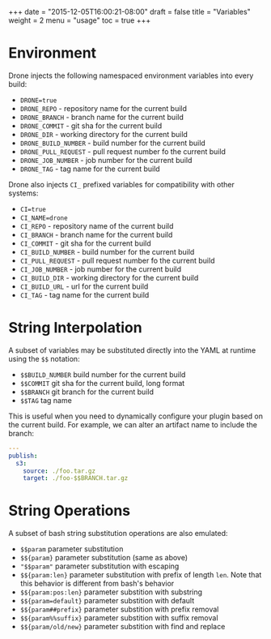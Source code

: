 +++
date = "2015-12-05T16:00:21-08:00"
draft = false
title = "Variables"
weight = 2
menu = "usage"
toc = true
+++

# Environment

Drone injects the following namespaced environment variables into every build:

* `DRONE=true`
* `DRONE_REPO` - repository name for the current build
* `DRONE_BRANCH` - branch name for the current build
* `DRONE_COMMIT` - git sha for the current build
* `DRONE_DIR` - working directory for the current build
* `DRONE_BUILD_NUMBER` - build number for the current build
* `DRONE_PULL_REQUEST` - pull request number fo the current build
* `DRONE_JOB_NUMBER` - job number for the current build
* `DRONE_TAG` - tag name for the current build

Drone also injects `CI_` prefixed variables for compatibility with other systems:

* `CI=true`
* `CI_NAME=drone`
* `CI_REPO` - repository name of the current build
* `CI_BRANCH` - branch name for the current build
* `CI_COMMIT` - git sha for the current build
* `CI_BUILD_NUMBER` - build number for the current build
* `CI_PULL_REQUEST` - pull request number fo the current build
* `CI_JOB_NUMBER` - job number for the current build
* `CI_BUILD_DIR` - working directory for the current build
* `CI_BUILD_URL` - url for the current build
* `CI_TAG` - tag name for the current build


# String Interpolation

A subset of variables may be substituted directly into the YAML at runtime using the `$$` notation:

* `$$BUILD_NUMBER` build number for the current build
* `$$COMMIT` git sha for the current build, long format
* `$$BRANCH` git branch for the current build
* `$$TAG` tag name

This is useful when you need to dynamically configure your plugin based on the current build. For example, we can alter an artifact name to include the branch:

```yaml
---
publish:
  s3:
    source: ./foo.tar.gz
    target: ./foo-$$BRANCH.tar.gz
```

# String Operations

A subset of bash string substitution operations are also emulated:

* `$$param` parameter substitution
* `$${param}` parameter substitution (same as above)
* `"$$param"` parameter substitution with escaping
* `$${param:len}` parameter substitution with prefix of length `len`.  Note that this behavior is different from bash's behavior 
* `$${param:pos:len}` parameter substition with substring
* `$${param=default}` parameter substition with default
* `$${param##prefix}` parameter substition with prefix removal
* `$${param%%suffix}` parameter substition with suffix removal
* `$${param/old/new}` parameter substition with find and replace
